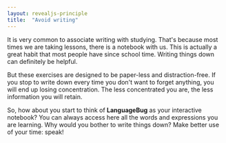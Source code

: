 ```yaml
---
layout: revealjs-principle
title:  "Avoid writing"
---
```

It is very common to associate writing with studying. That's because most times we are taking lessons, there is a notebook with us. This is actually a great habit that most people have since school time. Writing things down can definitely be helpful.

But these exercises are designed to be paper-less and distraction-free. If you stop to write down every time you don't want to forget anything, you will end up losing concentration. The less concentrated you are, the less information you will retain.

So, how about you start to think of **LanguageBug** as your interactive notebook? You can always access here all the words and expressions you are learning. Why would you bother to write things down? Make better use of your time: speak!